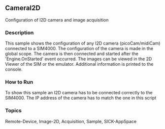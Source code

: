 ## CameraI2D
Configuration of I2D camera and image acquisition
### Description
This sample shows the configuration of any I2D camera (picoCam/midiCam) connected
to a SIM4000. The configuration of the camera is made in the global scope.
The camera is then connected and started after the 'Engine.OnStarted' event
occurred. The images can be viewed in the 2D Viewer of the SIM or the emulator.
Additional information is printed to the console.
### How to Run
To show this sample an I2D camera has to be connected correctly to the SIM4000.
The IP address of the camera has to match the one in this script

### Topics
Remote-Device, Image-2D, Acquisition, Sample, SICK-AppSpace